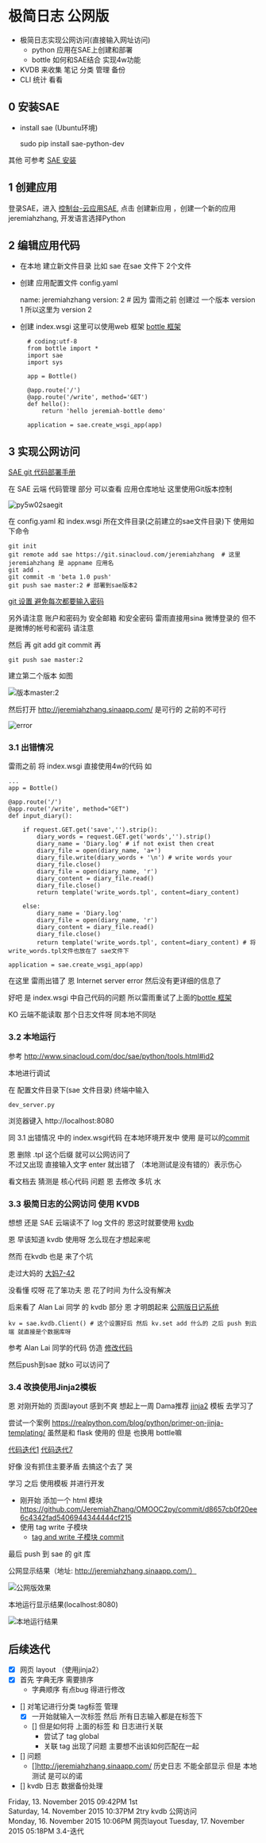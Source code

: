 # 极简日志 公网版

- 极简日志实现公网访问(直接输入网址访问)
	- python 应用在SAE上创建和部署
	- bottle 如何和SAE结合 实现4w功能
- KVDB 来收集 笔记 分类 管理 备份
- CLI 统计 看看

## 0 安装SAE

- install sae (Ubuntu环境)

	sudo pip install sae-python-dev

其他 可参考 [SAE 安装](http://www.sinacloud.com/doc/sae/python/tools.html#id3) 

## 1 创建应用

登录SAE，进入 [控制台-云应用SAE](http://sae.sina.com.cn/), 点击 创建新应用 ，创建一个新的应用jeremiahzhang, 开发语言选择Python

## 2 编辑应用代码

- 在本地 建立新文件目录 比如 sae 在sae 文件下 2个文件
- 创建 应用配置文件 config.yaml

	name: jeremiahzhang
	version: 2 # 因为 雷雨之前 创建过 一个版本 version 1 所以这里为 version 2

- 创建 index.wsgi 这里可以使用web 框架 [bottle 框架](http://www.sinacloud.com/doc/sae/python/tutorial.html#bottle)

		# coding:utf-8
		from bottle import *
		import sae
		import sys
		
		app = Bottle()
		
		@app.route('/')
		@app.route('/write', method='GET')
		def hello():
		    return 'hello jeremiah-bottle demo'
		
		application = sae.create_wsgi_app(app)

## 3 实现公网访问

[SAE git 代码部署手册](http://www.sinacloud.com/doc/sae/tutorial/code-deploy.html#git) 

在 SAE 云端 代码管理 部分 可以查看  应用仓库地址 这里使用Git版本控制 

![py5w02saegit](http://7xo9hk.com1.z0.glb.clouddn.com/py5w02saegit.jpg) 

在 config.yaml 和 index.wsgi 所在文件目录(之前建立的sae文件目录)下 使用如下命令

	git init
	git remote add sae https://git.sinacloud.com/jeremiahzhang  # 这里 jeremiahzhang 是 appname 应用名
	git add .
	git commit -m 'beta 1.0 push'  
	git push sae master:2 # 部署到sae版本2

[git 设置 避免每次都要输入密码](https://help.github.com/articles/caching-your-github-password-in-git/) 

另外请注意 账户和密码为 安全邮箱 和安全密码  雷雨直接用sina 微博登录的 但不是微博的帐号和密码 请注意

然后 再 git add git commit 再

	git push sae master:2

建立第二个版本 如图

![版本master:2](http://dn-jeremiahzhang.qbox.me/py5w03saegit02.jpg) 

然后打开 http://jeremiahzhang.sinaapp.com/ 是可行的 之前的不可行

![error](http://dn-jeremiahzhang.qbox.me/py5w04sae.jpg) 

### 3.1 出错情况

雷雨之前 将 index.wsgi 直接使用4w的代码 如

	...
	app = Bottle()
	
	@app.route('/')
	@app.route('/write', method="GET")
	def input_diary():
	
	    if request.GET.get('save','').strip():
	        diary_words = request.GET.get('words','').strip()
	        diary_name = 'Diary.log' # if not exist then creat
	        diary_file = open(diary_name, 'a+')
	        diary_file.write(diary_words + '\n') # write words your
	        diary_file.close()
	        diary_file = open(diary_name, 'r')
	        diary_content = diary_file.read()
	        diary_file.close()
	        return template('write_words.tpl', content=diary_content)
	
	    else:
	        diary_name = 'Diary.log'
	        diary_file = open(diary_name, 'r')
	        diary_content = diary_file.read()
	        diary_file.close()
	        return template('write_words.tpl', content=diary_content) # 将write_words.tpl文件也放在了 sae文件下

	application = sae.create_wsgi_app(app)

在这里 雷雨出错了 恩 Internet server error 然后没有更详细的信息了

好吧 是 index.wsgi 中自己代码的问题 所以雷雨重试了上面的[bottle 框架](http://www.sinacloud.com/doc/sae/python/tutorial.html#bottle)

KO 云端不能读取 那个日志文件呀 同本地不同哒

### 3.2 本地运行

参考 http://www.sinacloud.com/doc/sae/python/tools.html#id2

本地进行调试

在 配置文件目录下(sae 文件目录) 终端中输入

	dev_server.py

浏览器键入 http://localhost:8080

同 3.1 出错情况 中的 index.wsgi代码 在本地环境开发中 使用 是可以的[commit](https://github.com/JeremiahZhang/OMOOC2py/commit/a476ca008ddc01bd38f2982ea4f48f40f2f6b438) 

恩 删除 .tpl 这个后缀 就可以公网访问了   
不过又出现 直接输入文字 enter 就出错了 （本地测试是没有错的）表示伤心

看文档去 猜测是 核心代码 问题 恩 去修改 多坑 水

### 3.3 极简日志的公网访问 使用 KVDB

想想 还是 SAE 云端读不了 log 文件的 恩这时就要使用 [kvdb](http://www.sinacloud.com/doc/sae/python/kvdb.html?ticket=4669740fb7c760d6d569da04fac5cb56947f8010#kvdb) 

恩 早该知道 kvdb 使用呀 怎么现在才想起来呢

然而 在kvdb 也是 来了个坑 

走过大妈的 [大妈7-42](http://chaos2sae.readthedocs.org/en/latest/ch01/try.html#id10) 

没看懂 哎呀 花了笨功夫 恩 花了时间 为什么没有解决 

后来看了 Alan Lai 同学 的 kvdb 部分 恩 才明朗起来 [公网版日记系统](https://wp-lai.gitbooks.io/learn-python/content/1sTry/sae.html) 

	kv = sae.kvdb.Client() # 这个设置好后 然后 kv.set add 什么的 之后 push 到云端 就直接是个数据库呀

参考 Alan Lai 同学的代码 仿造 [修改代码](https://github.com/JeremiahZhang/OMOOC2py/commit/056718567b581607b20bc99305ebbf786e54b5c4?diff=split)

然后push到sae 就ko 可以访问了

### 3.4 改换使用Jinja2模板

恩 对刚开始的 页面layout 感到不爽 想起上一周 Dama推荐 [jinja2](http://jinja.pocoo.org/docs/dev/) 模板 去学习了

尝试一个案例 https://realpython.com/blog/python/primer-on-jinja-templating/ 虽然是和 flask 使用的 但是 也换用 bottle嘛 

[代码迭代1](https://github.com/JeremiahZhang/OMOOC2py/commit/aaa13e25c5943586a3655eadf53d95f9f9151d53)
[代码迭代7](https://github.com/JeremiahZhang/OMOOC2py/commit/4fee26bcd8ffeff6e0a2860c84920d68b45f16b8) 

好像 没有抓住主要矛盾 去搞这个去了 哭

学习 之后 使用模板 并进行开发

- 刚开始 添加一个 html 模块 https://github.com/JeremiahZhang/OMOOC2py/commit/d8657cb0f20ee6c4342fad5406944344444cf215
- 使用 tag write 子模块 
	- [tag and write 子模块 commit](https://github.com/JeremiahZhang/OMOOC2py/commit/5a4703c0f30c398d056d37d1202700d23ef8667e) 

最后 push 到 sae 的 git 库

公网显示结果（地址: http://jeremiahzhang.sinaapp.com/）

![公网版效果](http://7xo9hk.com1.z0.glb.clouddn.com/5w06taskfinish.jpg) 
	
本地运行显示结果(localhost:8080)
	
![本地运行结果](http://7xo9hk.com1.z0.glb.clouddn.com/5w07taskfinish.jpg) 

## 后续迭代

- [x] 网页 layout （使用jinja2）
- [x] 首先 字典无序 需要排序 
	- 字典顺序 有点bug 得进行修改
- [] 对笔记进行分类 tag标签 管理
	- [x] 一开始就输入一次标签 然后 所有日志输入都是在标签下
	- [] 但是如何将 上面的标签 和 日志进行关联 
		- 尝试了 tag global 
		- 关联 tag 出现了问题 主要想不出该如何匹配在一起
- [] 问题 
	- []http://jeremiahzhang.sinaapp.com/ 历史日志 不能全部显示 但是 本地测试 是可以的诺
- [] kvdb 日志 数据备份处理

Friday, 13. November 2015 09:42PM  1st    
Saturday, 14. November 2015 10:37PM 2try kvdb 公网访问    
Monday, 16. November 2015 10:06PM  网页layout
Tuesday, 17. November 2015 05:18PM  3.4-迭代




